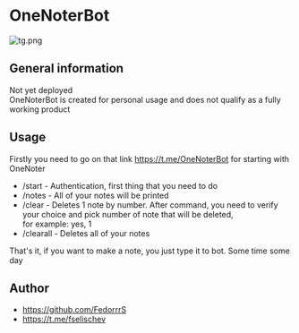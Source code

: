# OneNoterBot

![tg.png](..%2F..%2FDownloads%2Ftg.png)

## General information

Not yet deployed <br>
OneNoterBot is created for personal usage and does not qualify as a fully working product

## Usage

Firstly you need to go on that link https://t.me/OneNoterBot for starting with OneNoter

* /start - Authentication, first thing that you need to do
* /notes - All of your notes will be printed
* /clear - Deletes 1 note by number. After command, you need to verify your choice and pick number of note that will be
  deleted, <br>
  for example: yes, 1
* /clearall - Deletes all of your notes

That's it, if you want to make a note, you just type it to bot. Some time some day

## Author

* https://github.com/FedorrrS
* https://t.me/fselischev